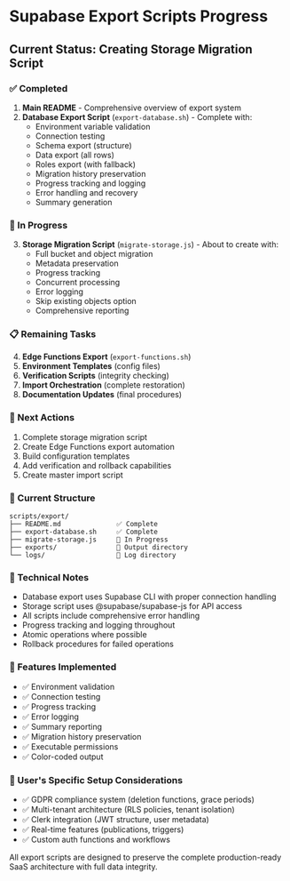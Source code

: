 # Supabase Export Scripts Progress

## Current Status: Creating Storage Migration Script

### ✅ Completed
1. **Main README** - Comprehensive overview of export system
2. **Database Export Script** (`export-database.sh`) - Complete with:
   - Environment variable validation
   - Connection testing
   - Schema export (structure)
   - Data export (all rows)
   - Roles export (with fallback)
   - Migration history preservation
   - Progress tracking and logging
   - Error handling and recovery
   - Summary generation

### 🔄 In Progress
3. **Storage Migration Script** (`migrate-storage.js`) - About to create with:
   - Full bucket and object migration
   - Metadata preservation
   - Progress tracking
   - Concurrent processing
   - Error logging
   - Skip existing objects option
   - Comprehensive reporting

### 📋 Remaining Tasks
4. **Edge Functions Export** (`export-functions.sh`)
5. **Environment Templates** (config files)
6. **Verification Scripts** (integrity checking)
7. **Import Orchestration** (complete restoration)
8. **Documentation Updates** (final procedures)

### 🎯 Next Actions
1. Complete storage migration script
2. Create Edge Functions export automation
3. Build configuration templates
4. Add verification and rollback capabilities
5. Create master import script

### 📁 Current Structure
```
scripts/export/
├── README.md              ✅ Complete
├── export-database.sh     ✅ Complete  
├── migrate-storage.js     🔄 In Progress
├── exports/               📁 Output directory
└── logs/                  📁 Log directory
```

### 🔧 Technical Notes
- Database export uses Supabase CLI with proper connection handling
- Storage script uses @supabase/supabase-js for API access
- All scripts include comprehensive error handling
- Progress tracking and logging throughout
- Atomic operations where possible
- Rollback procedures for failed operations

### 🚀 Features Implemented
- ✅ Environment validation
- ✅ Connection testing
- ✅ Progress tracking
- ✅ Error logging
- ✅ Summary reporting
- ✅ Migration history preservation
- ✅ Executable permissions
- ✅ Color-coded output

### 🎯 User's Specific Setup Considerations
- ✅ GDPR compliance system (deletion functions, grace periods)
- ✅ Multi-tenant architecture (RLS policies, tenant isolation)
- ✅ Clerk integration (JWT structure, user metadata)
- ✅ Real-time features (publications, triggers)
- ✅ Custom auth functions and workflows

All export scripts are designed to preserve the complete production-ready SaaS architecture with full data integrity.